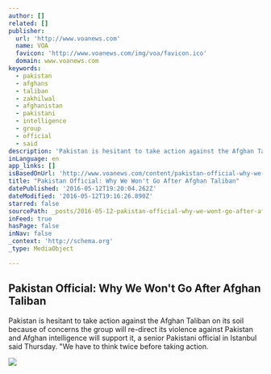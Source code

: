 ```yaml
---
author: []
related: []
publisher:
  url: 'http://www.voanews.com'
  name: VOA
  favicon: 'http://www.voanews.com/img/voa/favicon.ico'
  domain: www.voanews.com
keywords:
  - pakistan
  - afghans
  - taliban
  - zakhilwal
  - afghanistan
  - pakistani
  - intelligence
  - group
  - official
  - said
description: 'Pakistan is hesitant to take action against the Afghan Taliban on its soil because of concerns the group will re-direct its violence against Pakistan and Afghan intelligence will support it, a senior Pakistani official in Istanbul said Thursday. "We have to think twice before taking action.'
inLanguage: en
app_links: []
isBasedOnUrl: 'http://www.voanews.com/content/pakistan-official-why-we-wont-go-after-afghan-taliban/3327048.html'
title: "Pakistan Official: Why We Won't Go After Afghan Taliban"
datePublished: '2016-05-12T19:20:04.262Z'
dateModified: '2016-05-12T19:16:26.890Z'
starred: false
sourcePath: _posts/2016-05-12-pakistan-official-why-we-wont-go-after-afghan-taliban.md
inFeed: true
hasPage: false
inNav: false
_context: 'http://schema.org'
_type: MediaObject

---
```

<article style=""><h1>Pakistan Official: Why We Won't Go After Afghan Taliban</h1><p>Pakistan is hesitant to take action against the Afghan Taliban on its soil because of concerns the group will re-direct its violence against Pakistan and Afghan intelligence will support it, a senior Pakistani official in Istanbul said Thursday. "We have to think twice before taking action.</p><img src="http://gdb.voanews.com/0D8718C0-9E09-4344-80B2-3D15BC282323_cx0_cy4_cw0_mw1024_mh1024_s.jpg" /></article>